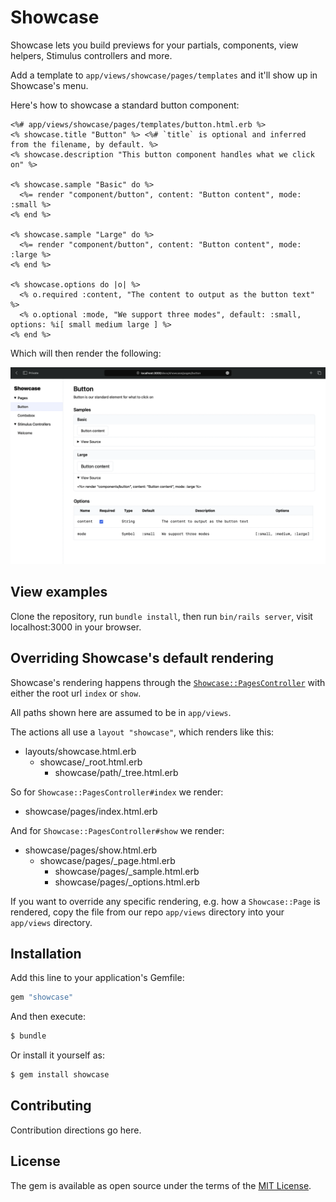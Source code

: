 # Showcase

Showcase lets you build previews for your partials, components, view helpers, Stimulus controllers and more.

Add a template to `app/views/showcase/pages/templates` and it'll show up in Showcase's menu.

Here's how to showcase a standard button component:

```erb
<%# app/views/showcase/pages/templates/button.html.erb %>
<% showcase.title "Button" %> <%# `title` is optional and inferred from the filename, by default. %>
<% showcase.description "This button component handles what we click on" %>

<% showcase.sample "Basic" do %>
  <%= render "component/button", content: "Button content", mode: :small %>
<% end %>

<% showcase.sample "Large" do %>
  <%= render "component/button", content: "Button content", mode: :large %>
<% end %>

<% showcase.options do |o| %>
  <% o.required :content, "The content to output as the button text" %>
  <% o.optional :mode, "We support three modes", default: :small, options: %i[ small medium large ] %>
<% end %>
```

Which will then render the following:

![](/readme/example.png?raw=true "Showcase showing a button component")

## View examples

Clone the repository, run `bundle install`, then run `bin/rails server`, visit localhost:3000 in your browser.

## Overriding Showcase's default rendering

Showcase's rendering happens through the [`Showcase::PagesController`](app/controllers/showcase/pages_controller.rb) with either the root url `index` or `show`.

All paths shown here are assumed to be in `app/views`.

The actions all use a `layout "showcase"`, which renders like this:

- layouts/showcase.html.erb
  - showcase/_root.html.erb
    - showcase/path/_tree.html.erb

So for `Showcase::PagesController#index` we render:

- showcase/pages/index.html.erb

And for `Showcase::PagesController#show` we render:

- showcase/pages/show.html.erb
  - showcase/pages/_page.html.erb
    - showcase/pages/_sample.html.erb
    - showcase/pages/_options.html.erb

If you want to override any specific rendering, e.g. how a `Showcase::Page` is rendered,
copy the file from our repo `app/views` directory into your `app/views` directory.

## Installation

Add this line to your application's Gemfile:

```ruby
gem "showcase"
```

And then execute:
```bash
$ bundle
```

Or install it yourself as:
```bash
$ gem install showcase
```

## Contributing
Contribution directions go here.

## License
The gem is available as open source under the terms of the [MIT License](https://opensource.org/licenses/MIT).
